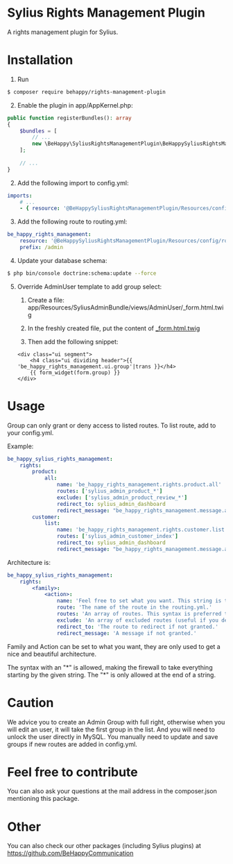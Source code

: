 # Sylius Rights Management Plugin
A rights management plugin for Sylius.

# Installation

1. Run 
```bash
$ composer require behappy/rights-management-plugin
```

2. Enable the plugin in app/AppKernel.php:
```php
public function registerBundles(): array
{
    $bundles = [
        // ...
        new \BeHappy\SyliusRightsManagementPlugin\BeHappySyliusRightsManagementPlugin()
    ];
    
    // ...
}
```


2. Add the following import to config.yml:
```yaml
imports:
    # ...
    - { resource: '@BeHappySyliusRightsManagementPlugin/Resources/config/app/config.yml' }
```

3. Add the following route to routing.yml:
```yaml
be_happy_rights_management:
    resource: '@BeHappySyliusRightsManagementPlugin/Resources/config/routing.yaml'
    prefix: /admin
```

4. Update your database schema: 
```bash
$ php bin/console doctrine:schema:update --force
```

5. Override AdminUser template to add group select:
    1) Create a file: app/Resources/SyliusAdminBundle/views/AdminUser/_form.html.twig
    
    2) In the freshly created file, put the content of [_form.html.twig](https://github.com/Sylius/SyliusAdminBundle/blob/master/Resources/views/AdminUser/_form.html.twig)
    
    3) Then add the following snippet:
    ```twig
    <div class="ui segment">
        <h4 class="ui dividing header">{{ 'be_happy_rights_management.ui.group'|trans }}</h4>
        {{ form_widget(form.group) }}
    </div>
    ```
    
# Usage
Group can only grant or deny access to listed routes.
To list route, add to your config.yml.

Example:
```yaml
be_happy_sylius_rights_management:
    rights:
        product:
            all:
                name: 'be_happy_rights_management.rights.product.all'
                routes: ['sylius_admin_product_*']
                exclude: ['sylius_admin_product_review_*']
                redirect_to: sylius_admin_dashboard
                redirect_message: "be_happy_rights_management.message.access_denied"
        customer:
            list:
                name: 'be_happy_rights_management.rights.customer.list'
                routes: ['sylius_admin_customer_index']
                redirect_to: sylius_admin_dashboard
                redirect_message: "be_happy_rights_management.message.access_denied"
```
Architecture is:
```yaml
be_happy_sylius_rights_management:
    rights:
        <family>:
            <action>:
                name: 'Feel free to set what you want. This string is translated by Symfony.'
                route: 'The name of the route in the routing.yml.'
                routes: 'An array of routes. This syntax is preferred to "route"'
                exclude: 'An array of excluded routes (useful if you define routes with a *).'
                redirect_to: 'The route to redirect if not granted.'
                redirect_message: 'A message if not granted.'
```
Family and Action can be set to what you want, they are only used to get a nice and beautiful architecture.

The syntax with an "\*" is allowed, making the firewall to take everything starting by the given string. The "\*" is only allowed at the end of a string.

# Caution

We advice you to create an Admin Group with full right, otherwise when you will edit an user, it will take the first group in the list. And you will need to unlock the user directly in MySQL.
You manually need to update and save groups if new routes are added in config.yml.

# Feel free to contribute
You can also ask your questions at the mail address in the composer.json mentioning this package.

# Other
You can also check our other packages (including Sylius plugins) at https://github.com/BeHappyCommunication
